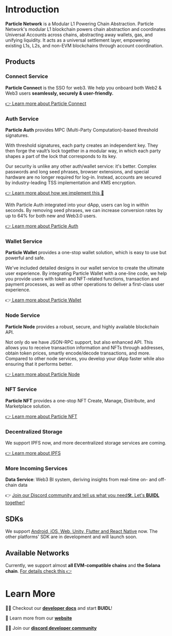 # Introduction

**Particle Network** is a Modular L1 Powering Chain Abstraction. Particle Network's modular L1 blockchain powers chain abstraction and coordinates Universal Accounts across chains, abstracting away wallets, gas, and unifying liquidity. It acts as a universal settlement layer, empowering existing L1s, L2s, and non-EVM blockchains through account coordination.

## Products

### Connect Service

**Particle Connect** is the SSO for web3. We help you onboard both Web2 & Web3 users **seamlessly, securely & user-friendly.**

[👉 Learn more about Particle Connect](https://docs.particle.network/connect-service/)

### Auth Service

**Particle Auth** provides MPC (Multi-Party Computation)-based threshold signatures.

With threshold signatures, each party creates an independent key. They then forge the vault’s lock together in a modular way, in which each party shapes a part of the lock that corresponds to its key.

Our security is unlike any other auth/wallet service: it's better. Complex passwords and long seed phrases, browser extensions, and special hardware are no longer required for log-in. Instead, accounts are secured by industry-leading TSS implementation and KMS encryption.

[👉 Learn more about how we implement this 🔐](https://docs.particle.network/security)

With Particle Auth integrated into your dApp, users can log in within seconds. By removing seed phrases, we can increase conversion rates by up to 64% for both new and Web3.0 users.

[👉 Learn more about Particle Auth](https://docs.particle.network/auth-service/)

### Wallet Service

**Particle Wallet** provides a one-stop wallet solution, which is easy to use but powerful and safe.

We've included detailed designs in our wallet service to create the ultimate user experience. By integrating Particle Wallet with a one-line code, we help you provide users with token and NFT-related functions, transaction and payment processes, as well as other operations to deliver a first-class user experience.

👉[ Learn more about Particle Wallet](https://docs.particle.network/wallet-service/)

### Node Service

**Particle Node** provides a robust, secure, and highly available blockchain API.

Not only do we have JSON-RPC support, but also enhanced API. This allows you to receive transaction information and NFTs through addresses, obtain token prices, smartly encode/decode transactions, and more. Compared to other node services, you develop your dApp faster while also ensuring that it performs better.

[👉 Learn more about Particle Node](https://docs.particle.network/node-service/)

### **NFT Service**

**Particle NFT** provides a one-stop NFT Create, Manage, Distribute, and Marketplace solution.

[👉 Learn more about Particle NFT](https://docs.particle.network/nft-service/)

### Decentralized Storage

We support IPFS now, and more decentralized storage services are coming.

[👉 Learn more about IPFS](https://docs.particle.network/node-service/ipfs-service)

### More Incoming Services

**Data Service**: Web3 BI system, deriving insights from real-time on- and off-chain data

👉 [Join our Discord community and tell us what you need🛠. Let's **BUIDL** together!](https://discord.gg/2y44qr6CR2)

## SDKs

We support [Android, iOS, Web, Unity, Flutter and React Native](https://github.com/particle-network) now. The other platforms' SDK are in development and will launch soon.

## Available Networks

Currently, we support almost **all EVM-compatible chains** and **the Solana chain**. [For details check this 👉](https://docs.particle.network/available-networks/)

# Learn More

👩‍💻 Checkout our [**developer docs**](https://docs.particle.network) and start **BUIDL**!

🧙 Learn more from our [**website**](https://particle.network)

🙋‍♀️ Join our [**discord developer community**](https://discord.gg/2y44qr6CR2)
